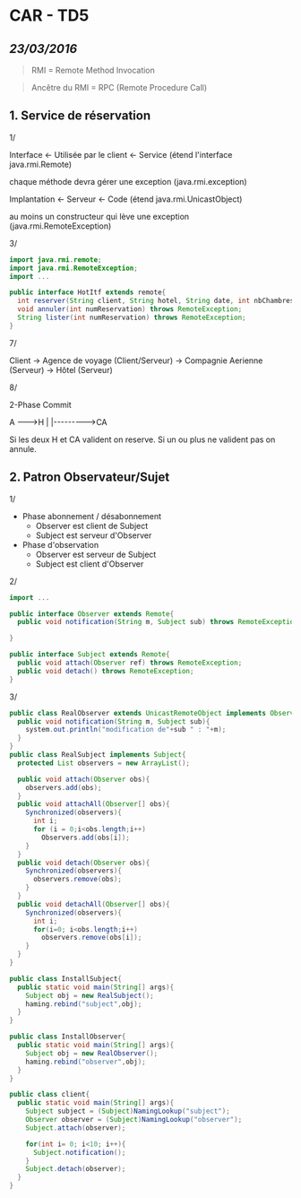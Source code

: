 # CAR - TD5
*23/03/2016*
---
> RMI = Remote Method Invocation

> Ancêtre du RMI = RPC (Remote Procedure Call)

## 1. Service de réservation

1/

Interface <- Utilisée par le client <- Service (étend l'interface java.rmi.Remote)

chaque méthode devra gérer une exception (java.rmi.exception)

Implantation <- Serveur <- Code (étend java.rmi.UnicastObject)

au moins un constructeur qui lève une exception (java.rmi.RemoteException)

3/

```java
import java.rmi.remote;
import java.rmi.RemoteException;
import ...

public interface HotItf extends remote{
  int reserver(String client, String hotel, String date, int nbChambres)
  void annuler(int numReservation) throws RemoteException;
  String lister(int numReservation) throws RemoteException;
}
```


7/

Client -> 
Agence de voyage (Client/Serveur)
  -> Compagnie Aerienne (Serveur)
  -> Hôtel (Serveur)


8/

2-Phase Commit

A --->H
|
|--------->CA

Si les deux H et CA valident on reserve. Si un ou plus ne valident pas on annule.

## 2. Patron Observateur/Sujet

1/

 - Phase abonnement / désabonnement
   + Observer est client de Subject
   + Subject est serveur d'Observer
 - Phase d'observation
   + Observer est serveur de Subject
   + Subject est client d'Observer

2/

```java
import ...

public interface Observer extends Remote{
  public void notification(String m, Subject sub) throws RemoteException;

}

public interface Subject extends Remote{
  public void attach(Observer ref) throws RemoteException;
  public void detach() throws RemoteException;
}
```

3/

```java
public class RealObserver extends UnicastRemoteObject implements Observer{
  public void notification(String m, Subject sub){
    system.out.println("modification de"+sub " : "+m);
  }
}
public class RealSubject implements Subject{
  protected List observers = new ArrayList();

  public void attach(Observer obs){
    observers.add(obs);
  }
  public void attachAll(Observer[] obs){
    Synchronized(observers){
      int i;
      for (i = 0;i<obs.length;i++)
        Observers.add(obs[i]);
    }
  }
  public void detach(Observer obs){
    Synchronized(observers){
      observers.remove(obs);
    }
  }
  public void detachAll(Observer[] obs){
    Synchronized(observers){
      int i;
      for(i=0; i<obs.length;i++)
        observers.remove(obs[i]);
    }
  }
}
```


```java
public class InstallSubject{
  public static void main(String[] args){
    Subject obj = new RealSubject();
    haming.rebind("subject",obj);
  }
}

public class InstallObserver{
  public static void main(String[] args){
    Subject obj = new RealObserver();
    haming.rebind("observer",obj);
  }
}
```

```java
public class client{
  public static void main(String[] args){
    Subject subject = (Subject)NamingLookup("subject");
    Observer observer = (Subject)NamingLookup("observer");
    Subject.attach(observer);

    for(int i= 0; i<10; i++){
      Subject.notification();
    }
    Subject.detach(observer);
  }
}
```